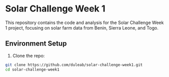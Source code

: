 
# Solar Challenge Week 1

This repository contains the code and analysis for the Solar Challenge Week 1 project, focusing on solar farm data from Benin, Sierra Leone, and Togo.

## Environment Setup

1. Clone the repo:
```bash
git clone https://github.com/duleab/solar-challenge-week1.git
cd solar-challenge-week1
